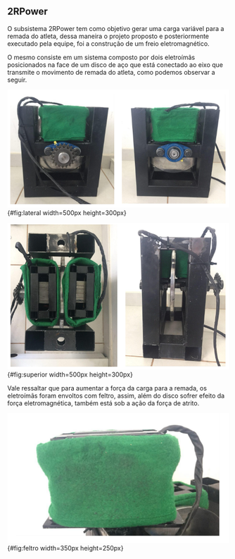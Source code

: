 ## 2RPower

O subsistema 2RPower tem como objetivo gerar uma carga variável para a remada do atleta, dessa maneira o projeto proposto e posteriormente executado pela equipe, foi a construção de um freio eletromagnético. 

O mesmo consiste em um sistema composto por dois eletroímãs posicionados na face de um disco de aço que está conectado ao eixo que transmite o movimento de remada do atleta, como podemos observar a seguir.

![Vistas laterais do freio eletromagnético.^[Fonte: Do_autor]](imagens/fe_lat.png){#fig:lateral width=500px height=300px}

![Vistas superior (dir.) e frontal (esq.) do freio eletromagnético.^[Fonte: Do_autor]](imagens/fe_sup_fron.png){#fig:superior width=500px height=300px}

Vale ressaltar que para aumentar a força da carga para a remada, os eletroímãs foram envoltos com feltro, assim, além do disco sofrer efeito da força eletromagnética, também está sob a ação da força de atrito.

![Eletroímã envolto com feltro.^[Fonte: Do_autor]](imagens/feltro.png){#fig:feltro width=350px height=250px}
